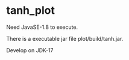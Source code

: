 # tanh_plot
Need JavaSE-1.8 to execute.

There is a executable jar file plot/build/tanh.jar.

Develop on JDK-17
